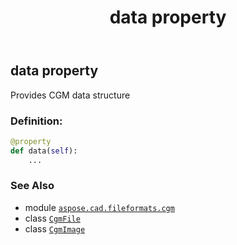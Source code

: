 ﻿---
title: data property
second_title: Aspose.CAD for Python via .NET API References
description: 
type: docs
weight: 130
url: /python-net/aspose.cad.fileformats.cgm/cgmimage/data/
is_root: false
---

## data property


Provides CGM data structure
### Definition:
```python
@property
def data(self):
    ...
```

### See Also
* module [`aspose.cad.fileformats.cgm`](../../)
* class [`CgmFile`](/cad/python-net/aspose.cad.fileformats.cgm/cgmfile)
* class [`CgmImage`](/cad/python-net/aspose.cad.fileformats.cgm/cgmimage)
